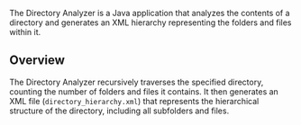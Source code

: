 The Directory Analyzer is a Java application that analyzes the contents of a directory and generates an XML hierarchy representing the folders and files within it.

## Overview

The Directory Analyzer recursively traverses the specified directory, counting the number of folders and files it contains. It then generates an XML file (`directory_hierarchy.xml`) that represents the hierarchical structure of the directory, including all subfolders and files.
